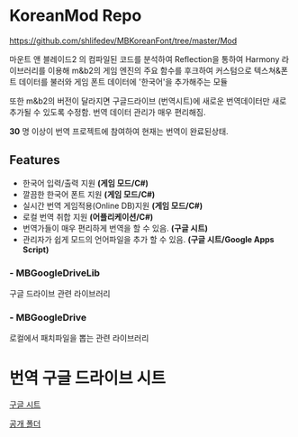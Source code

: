 # KoreanMod Repo

 https://github.com/shlifedev/MBKoreanFont/tree/master/Mod
 
 마운트 앤 블레이드2 의 컴파일된 코드를 분석하여 Reflection을 통하여 Harmony 라이브러리를 이용해 m&b2의 게임 엔진의 
 주요 함수를 후크하여 커스텀으로 텍스쳐&폰트 데이터를 불러와 게임 폰트 데이터에 '한국어'을 추가해주는 모듈
 
 또한 m&b2의 버전이 달라지면 구글드라이브 (번역시트)에 새로운 번역데이터만 새로 추가될 수 있도록 수정함. 
 번역 데이터 관리가 매우 편리해짐.
 
 **30** 명 이상이 번역 프로젝트에 참여하여 현재는 번역이 완료된상태.
 
 
 

## Features
 * 한국어 입력/출력 지원 **(게임 모드/C#)**
 * 깔끔한 한국어 폰트 지원 **(게임 모드/C#)**
 * 실시간 번역 게임적용(Online DB)지원 **(게임 모드/C#)** 
 * 로컬 번역 취합 지원 **(어플리케이션/C#)**
 * 번역가들이 매우 편리하게 번역을 할 수 있음. **(구글 시트)**
 * 관리자가 쉽게 모드의 언어파일을 추가 할 수 있음. **(구글 시트/Google Apps Script)**
 
### - MBGoogleDriveLib
 구글 드라이브 관련 라이브러리
### - MBGoogleDrive
 로컬에서 패치파일을 뽑는 관련 라이브러리
 
# 번역 구글 드라이브 시트
 [구글 시트](https://docs.google.com/spreadsheets/d/1oY5F5P-tMBj1-kryB5gR4gS4T5KrlqmDc-tHQBrQBDo/edit#gid=0)
 
 [공개 폴더](https://drive.google.com/drive/u/0/folders/1rukjjLdukPy2Xo-er38_mpYO5wBVv2Eq)
 
 

